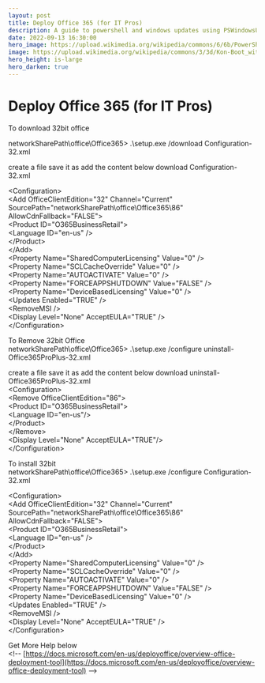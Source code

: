 ```yaml
---
layout: post
title: Deploy Office 365 (for IT Pros)
description: A guide to powershell and windows updates using PSWindowsUpdate
date: 2022-09-13 16:30:00
hero_image: https://upload.wikimedia.org/wikipedia/commons/6/6b/PowerShell_Core_7.1.5_with_Windows_Terminal.png
image: https://upload.wikimedia.org/wikipedia/commons/3/3d/Kon-Boot_with_Automatic_Powershell_Script_Execution_feature.png
hero_height: is-large
hero_darken: true
---
```


# Deploy Office 365 (for IT Pros)
  
To download 32bit office  
  
networkSharePath\office\Office365&gt; .\setup.exe /download Configuration-32.xml  
  
create a file save it as add the content below download Configuration-32.xml  
  
\<Configuration&gt;  
  \<Add OfficeClientEdition="32" Channel="Current" SourcePath="networkSharePath\office\Office365\86" AllowCdnFallback="FALSE"&gt;  
    \<Product ID="O365BusinessRetail"&gt;  
      \<Language ID="en-us" /&gt;  
    \</Product&gt;  
  \</Add&gt;  
  \<Property Name="SharedComputerLicensing" Value="0" /&gt;  
  \<Property Name="SCLCacheOverride" Value="0" /&gt;  
  \<Property Name="AUTOACTIVATE" Value="0" /&gt;  
  \<Property Name="FORCEAPPSHUTDOWN" Value="FALSE" /&gt;  
  \<Property Name="DeviceBasedLicensing" Value="0" /&gt;  
  \<Updates Enabled="TRUE" /&gt;  
  \<RemoveMSI /&gt;  
  \<Display Level="None" AcceptEULA="TRUE" /&gt;  
\</Configuration&gt;  
  
To Remove 32bit Office  
networkSharePath\office\Office365&gt; .\setup.exe /configure uninstall-Office365ProPlus-32.xml  
  
create a file save it as add the content below download uninstall-Office365ProPlus-32.xml  
\<Configuration&gt;  
\<Remove OfficeClientEdition="86"&gt;  
\<Product ID="O365BusinessRetail"&gt;  
\<Language ID="en-us"/&gt;  
\</Product&gt;  
\</Remove&gt;  
\<Display Level="None" AcceptEULA="TRUE"/&gt;  
\</Configuration&gt;  
  
To install 32bit  
networkSharePath\office\Office365&gt; .\setup.exe /configure Configuration-32.xml  
  
\<Configuration&gt;  
  \<Add OfficeClientEdition="32" Channel="Current" SourcePath="networkSharePath\office\Office365\86" AllowCdnFallback="FALSE"&gt;  
    \<Product ID="O365BusinessRetail"&gt;  
      \<Language ID="en-us" /&gt;  
    \</Product&gt;  
  \</Add&gt;  
  \<Property Name="SharedComputerLicensing" Value="0" /&gt;  
  \<Property Name="SCLCacheOverride" Value="0" /&gt;  
  \<Property Name="AUTOACTIVATE" Value="0" /&gt;  
  \<Property Name="FORCEAPPSHUTDOWN" Value="FALSE" /&gt;  
  \<Property Name="DeviceBasedLicensing" Value="0" /&gt;  
  \<Updates Enabled="TRUE" /&gt;  
  \<RemoveMSI /&gt;  
  \<Display Level="None" AcceptEULA="TRUE" /&gt;  
\</Configuration&gt;  
  
Get More Help below  
\<!-- [https://docs.microsoft.com/en-us/deployoffice/overview-office-deployment-tool](https://docs.microsoft.com/en-us/deployoffice/overview-office-deployment-tool) --&gt;  


